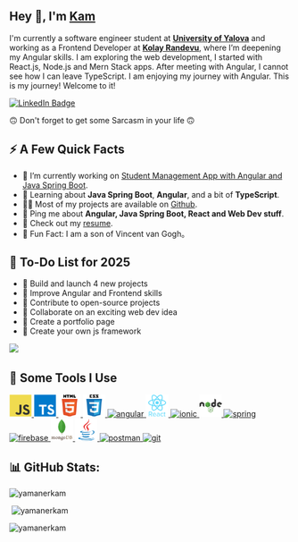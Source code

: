 
<h2>Hey 👋, I'm <a href="">Kam</a></h2>
<p>I'm currently a software engineer student at <strong><a href="https://www.yalova.edu.tr/en">University of Yalova</a></strong> and working as a Frontend Developer at <strong><a href="https://www.kolayrandevu.com/">Kolay Randevu</a></strong>, where I’m deepening my Angular skills.
 I am exploring the web development, 
 I started with React.js, Node.js and Mern Stack apps. 
 After meeting with Angular, I cannot see how I can leave TypeScript. I am enjoying my journey with Angular.
 This is my journey! Welcome to it!
 </p>
<p> <a href="https://www.linkedin.com/in/erkamyaman35/"><img src="https://img.shields.io/badge/-@kam-0077B5?style=flat-square&amp;labelColor=0077B5&amp;logo=LinkedIn&amp;link=https://www.linkedin.com/in/erkamyaman35/" alt="LinkedIn Badge"></a> </p>
<p>🙃 Don't forget to get some Sarcasm in your life 🙃</p>
 
<h2>⚡️ A Few Quick Facts</h2>


<div>
 
<div >  
    
<ul>
<li>🔭 I’m currently working on <a href="https://github.com/yamanerkam/student-manager">Student Management App with Angular and Java Spring Boot</a>.</li>
<li>🧐 Learning about <strong>Java Spring Boot</strong>, <strong>Angular</strong>, and a bit of <strong>TypeScript</strong>.</li>
<li>👨‍💻 Most of my projects are available on <a href="https://github.com/yamanerkam">Github</a>.</li>
<li>💬 Ping me about <strong> Angular, Java Spring Boot, React and Web Dev stuff</strong>.</li>
<li>📙 Check out my <a href="https://github.com/yamanerkam/resume/blob/master/resume.pdf">resume</a>.</li>
<li>🎉 Fun Fact: I am a son of Vincent van Gogh。</li>
    
</ul>

</div>

<h2>📅 To-Do List for 2025</h2>

<ul>
<li>🔲 Build and launch 4 new projects </li>
<li>🔲 Improve Angular and Frontend skills </li>
<li>🔲 Contribute to open-source projects</li>
<li>🔲 Collaborate on an exciting web dev idea</li>
<li>🔲 Create a portfolio page</li>
<li>🔲 Create your own js framework</li>
</ul>

<div class="b">
     <img    src="https://media1.giphy.com/media/13HgwGsXF0aiGY/giphy.gif" />
</div>

</div>


<h2>🚀 Some Tools I Use</h2>
<p align="left">
  <!-- JavaScript -->
  <a href="https://developer.mozilla.org/en-US/docs/Web/JavaScript" target="_blank" rel="noreferrer">
    <img src="https://raw.githubusercontent.com/devicons/devicon/master/icons/javascript/javascript-original.svg" alt="javascript" width="40" height="40"/>
  </a>
  <!-- TypeScript -->
  <a href="https://www.typescriptlang.org/" target="_blank" rel="noreferrer">
    <img src="https://raw.githubusercontent.com/devicons/devicon/master/icons/typescript/typescript-original.svg" alt="typescript" width="40" height="40"/>
  </a>
   <!-- HTML -->
  <a href="https://www.w3.org/html/" target="_blank" rel="noreferrer">
    <img src="https://raw.githubusercontent.com/devicons/devicon/master/icons/html5/html5-original-wordmark.svg" alt="html5" width="40" height="40"/>
  </a>
  <!-- CSS -->
  <a href="https://www.w3schools.com/css/" target="_blank" rel="noreferrer">
    <img src="https://raw.githubusercontent.com/devicons/devicon/master/icons/css3/css3-original-wordmark.svg" alt="css3" width="40" height="40"/>
  </a>
  <!-- Angular -->
  <a href="https://angular.io" target="_blank" rel="noreferrer">
    <img src="https://angular.io/assets/images/logos/angular/angular.svg" alt="angular" width="40" height="40"/>
  </a>
  <!-- React -->
  <a href="https://reactjs.org/" target="_blank" rel="noreferrer">
    <img src="https://raw.githubusercontent.com/devicons/devicon/master/icons/react/react-original-wordmark.svg" alt="react" width="40" height="40"/>
  </a>
  <!-- Ionic -->
  <a href="https://ionicframework.com" target="_blank" rel="noreferrer">
    <img src="https://upload.wikimedia.org/wikipedia/commons/d/d1/Ionic_Logo.svg" alt="ionic" width="40" height="40"/>
  </a>
  <!-- Node.js -->
  <a href="https://nodejs.org" target="_blank" rel="noreferrer">
    <img src="https://raw.githubusercontent.com/devicons/devicon/master/icons/nodejs/nodejs-original-wordmark.svg" alt="nodejs" width="40" height="40"/>
  </a>
  <!-- Spring -->
  <a href="https://spring.io/" target="_blank" rel="noreferrer">
    <img src="https://www.vectorlogo.zone/logos/springio/springio-icon.svg" alt="spring" width="40" height="40"/>
  </a>
  <!-- Firebase -->
  <a href="https://firebase.google.com/" target="_blank" rel="noreferrer">
    <img src="https://www.vectorlogo.zone/logos/firebase/firebase-icon.svg" alt="firebase" width="40" height="40"/>
  </a>
  <!-- MongoDB -->
  <a href="https://www.mongodb.com/" target="_blank" rel="noreferrer">
    <img src="https://raw.githubusercontent.com/devicons/devicon/master/icons/mongodb/mongodb-original-wordmark.svg" alt="mongodb" width="40" height="40"/>
  </a>
  <!-- Java -->
  <a href="https://www.java.com" target="_blank" rel="noreferrer">
    <img src="https://raw.githubusercontent.com/devicons/devicon/master/icons/java/java-original.svg" alt="java" width="40" height="40"/>
  </a>
  <!-- Postman -->
  <a href="https://postman.com" target="_blank" rel="noreferrer">
    <img src="https://www.vectorlogo.zone/logos/getpostman/getpostman-icon.svg" alt="postman" width="40" height="40"/>
  </a>
  <!-- Git -->
  <a href="https://git-scm.com/" target="_blank" rel="noreferrer">
    <img src="https://www.vectorlogo.zone/logos/git-scm/git-scm-icon.svg" alt="git" width="40" height="40"/>
  </a>

</p>



<h2>📊 GitHub Stats:</h2>
<p><img  src="https://github-readme-stats.vercel.app/api/top-langs?username=yamanerkam&show_icons=true&locale=en&layout=compact" alt="yamanerkam" /></p>

<p>&nbsp;<img  src="https://github-readme-stats.vercel.app/api?username=yamanerkam&show_icons=true&locale=en" alt="yamanerkam" /></p>

<p><img  src="https://github-readme-streak-stats.herokuapp.com/?user=yamanerkam&" alt="yamanerkam" /></p>


